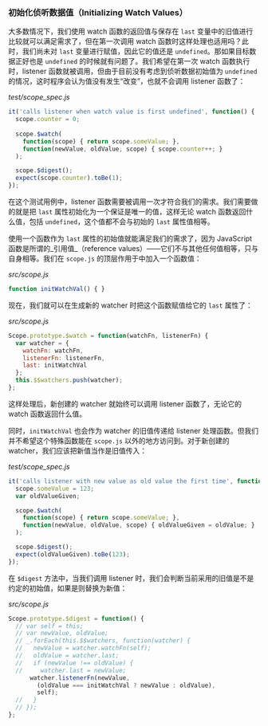 ### 初始化侦听数据值（Initializing Watch Values）

大多数情况下，我们使用 watch 函数的返回值与保存在 `last` 变量中的旧值进行比较就可以满足需求了，但在第一次调用 watch 函数时这样处理也适用吗？此时，我们尚未对 `last` 变量进行赋值，因此它的值还是 `undefined`。那如果目标数据正好也是 `undefined` 的时候就有问题了。我们希望在第一次 watch 函数执行时，listener 函数就被调用，但由于目前没有考虑到侦听数据初始值为 `undefined` 的情况，这时程序会认为值没有发生“改变”，也就不会调用 listener 函数了：

_test/scope_spec.js_

```js
it('calls listener when watch value is first undefined', function() {
  scope.counter = 0;
  
  scope.$watch(
    function(scope) { return scope.someValue; },
    function(newValue, oldValue, scope) { scope.counter++; }
  );

  scope.$digest();
  expect(scope.counter).toBe(1);
});
```

在这个测试用例中，listener 函数需要被调用一次才符合我们的需求。我们需要做的就是把 `last` 属性初始化为一个保证是唯一的值，这样无论 watch 函数返回什么值，包括 `undefined`，这个值都不会与初始的 `last` 属性值相等。

使用一个函数作为 `last` 属性的初始值就能满足我们的需求了，因为 JavaScript 函数是所谓的_引用值_（reference values）——它们不与其他任何值相等，只与自身相等。我们在 `scope.js` 的顶层作用于中加入一个函数值：

_src/scope.js_

```js
function initWatchVal() { }
```

现在，我们就可以在生成新的 watcher 时把这个函数赋值给它的 `last` 属性了：

_src/scope.js_

```js
Scope.prototype.$watch = function(watchFn, listenerFn) {
  var watcher = {
    watchFn: watchFn,
    listenerFn: listenerFn,
    last: initWatchVal
  };
  this.$$watchers.push(watcher);
};
```

这样处理后，新创建的 watcher 就始终可以调用 listener 函数了，无论它的 watch 函数返回什么值。

同时，`initWatchVal` 也会作为 watcher 的旧值传递给 listener 处理函数。但我们并不希望这个特殊函数能在 `scope.js` 以外的地方访问到。对于新创建的 watcher，我们应该把新值当作是旧值传入：

_test/scope_spec.js_

```js
it('calls listener with new value as old value the first time', function() {
  scope.someValue = 123;
  var oldValueGiven;

  scope.$watch(
    function(scope) { return scope.someValue; },
    function(newValue, oldValue, scope) { oldValueGiven = oldValue; }
  );

  scope.$digest();
  expect(oldValueGiven).toBe(123);
});
```

在 `$digest` 方法中，当我们调用 listener 时，我们会判断当前采用的旧值是不是约定的初始值，如果是则替换为新值：

_src/scope.js_

```js
Scope.prototype.$digest = function() {
  // var self = this;
  // var newValue, oldValue;
  // _.forEach(this.$$watchers, function(watcher) {
  //   newValue = watcher.watchFn(self);
  //   oldValue = watcher.last;
  //   if (newValue !== oldValue) {
  //     watcher.last = newValue;
      watcher.listenerFn(newValue,
        (oldValue === initWatchVal ? newValue : oldValue),
        self);
  //   } 
  // });
};
```